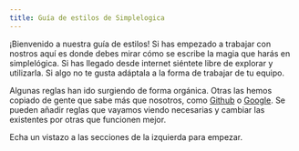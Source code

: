 ```yaml
---
title: Guía de estilos de Simplelogica
---
```


¡Bienvenido a nuestra guía de estilos! Si has empezado a trabajar con nostros aquí es donde debes mirar
cómo se escribe la magia que harás en simplelógica. Si has llegado desde internet siéntete libre de
explorar y utilizarla. Si algo no te gusta adáptala a la forma de trabajar de tu equipo.

Algunas reglas han ido surgiendo de forma orgánica. Otras las hemos copiado de gente que sabe más que nosotros, como
[Github](https://github.com/styleguide) o [Google](http://google-styleguide.googlecode.com/svn/trunk/htmlcssguide.xml).
Se pueden añadir reglas que vayamos viendo necesarias y cambiar las existentes por otras que funcionen mejor.

Echa un vistazo a las secciones de la izquierda para empezar.
